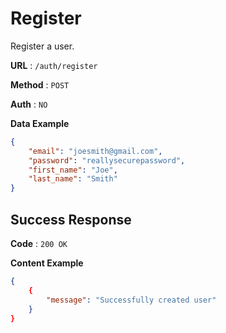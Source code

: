 # Register
Register a user.

**URL** : `/auth/register`

**Method** : `POST`

**Auth** : `NO`

**Data Example**

```json
{
    "email": "joesmith@gmail.com",
    "password": "reallysecurepassword",
    "first_name": "Joe",
    "last_name": "Smith"
}
```

## Success Response
**Code** : `200 OK`

**Content Example**

```json
{
    {
        "message": "Successfully created user"
    }
}
```